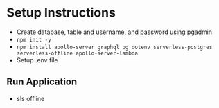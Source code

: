 # Setup Instructions

- Create database, table and username, and password using pgadmin
- `npm init -y`
- `npm install apollo-server graphql pg dotenv serverless-postgres serverless-offline apollo-server-lambda`
- Setup .env file

## Run Application
- sls offline